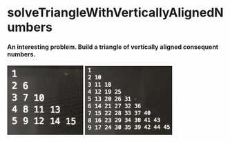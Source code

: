 # solveTriangleWithVerticallyAlignedNumbers

#### An interesting problem. Build a triangle of vertically aligned consequent numbers.
<div padding=2em display=flex flex-wrap=wrap align-content=center>
  <img src="examples/exampleIMG_7989.JPG" width=35% padding=2em>
  <img src="examples/exampleIMG_1859.JPG" width=40% padding=2em>
</div>
